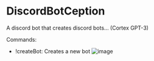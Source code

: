 # DiscordBotCeption
 A discord bot that creates discord bots... (Cortex GPT-3)
 
 Commands:
  - !createBot: Creates a new bot
![image](https://user-images.githubusercontent.com/36809574/152638009-4ced94ca-b9c3-480a-a477-2d0d152da5b0.png)
